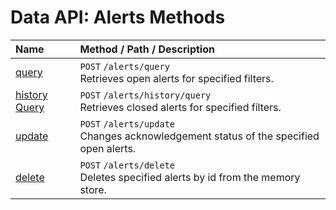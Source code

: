 # Data API: Alerts Methods

| **Name** | **Method** / **Path** / **Description** |
|:---|:---|
| [query](./query.md) | `POST` `/alerts/query` <br>Retrieves open alerts for specified filters. |
| [history Query](./history-query.md) | `POST` `/alerts/history/query` <br>Retrieves closed alerts for specified filters. |
| [update](./update.md) | `POST` `/alerts/update` <br>Changes acknowledgement status of the specified open alerts. |
| [delete](./delete.md) | `POST` `/alerts/delete` <br>Deletes specified alerts by id from the memory store. |
